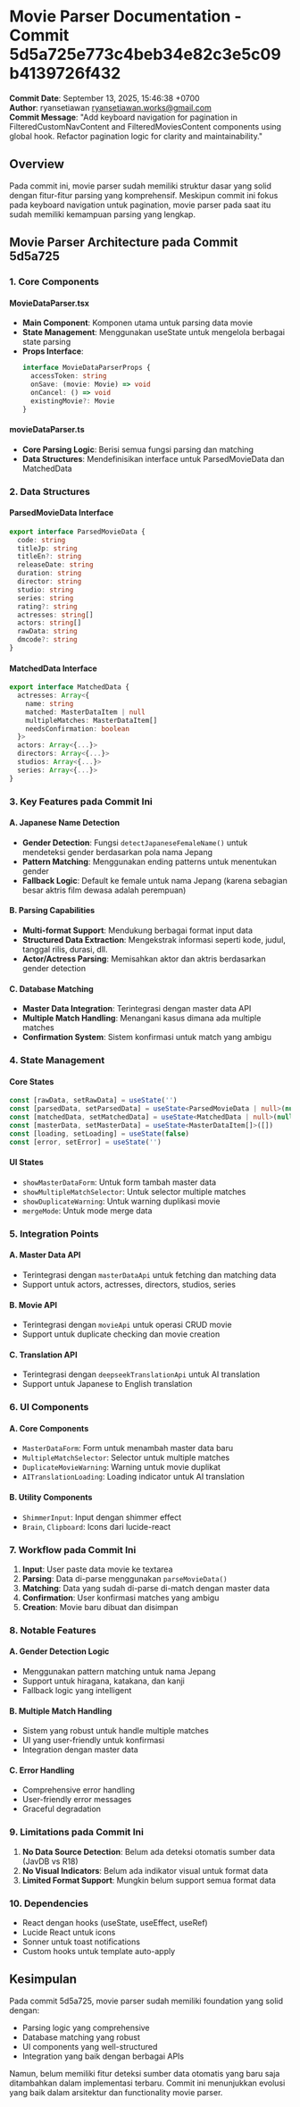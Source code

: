 # Movie Parser Documentation - Commit 5d5a725e773c4beb34e82c3e5c09b4139726f432

**Commit Date**: September 13, 2025, 15:46:38 +0700  
**Author**: ryansetiawan <ryansetiawan.works@gmail.com>  
**Commit Message**: "Add keyboard navigation for pagination in FilteredCustomNavContent and FilteredMoviesContent components using global hook. Refactor pagination logic for clarity and maintainability."

## Overview

Pada commit ini, movie parser sudah memiliki struktur dasar yang solid dengan fitur-fitur parsing yang komprehensif. Meskipun commit ini fokus pada keyboard navigation untuk pagination, movie parser pada saat itu sudah memiliki kemampuan parsing yang lengkap.

## Movie Parser Architecture pada Commit 5d5a725

### 1. Core Components

#### MovieDataParser.tsx
- **Main Component**: Komponen utama untuk parsing data movie
- **State Management**: Menggunakan useState untuk mengelola berbagai state parsing
- **Props Interface**: 
  ```typescript
  interface MovieDataParserProps {
    accessToken: string
    onSave: (movie: Movie) => void
    onCancel: () => void
    existingMovie?: Movie
  }
  ```

#### movieDataParser.ts
- **Core Parsing Logic**: Berisi semua fungsi parsing dan matching
- **Data Structures**: Mendefinisikan interface untuk ParsedMovieData dan MatchedData

### 2. Data Structures

#### ParsedMovieData Interface
```typescript
export interface ParsedMovieData {
  code: string
  titleJp: string
  titleEn?: string
  releaseDate: string
  duration: string
  director: string
  studio: string
  series: string
  rating?: string
  actresses: string[]
  actors: string[]
  rawData: string
  dmcode?: string
}
```

#### MatchedData Interface
```typescript
export interface MatchedData {
  actresses: Array<{
    name: string
    matched: MasterDataItem | null
    multipleMatches: MasterDataItem[]
    needsConfirmation: boolean
  }>
  actors: Array<{...}>
  directors: Array<{...}>
  studios: Array<{...}>
  series: Array<{...}>
}
```

### 3. Key Features pada Commit Ini

#### A. Japanese Name Detection
- **Gender Detection**: Fungsi `detectJapaneseFemaleName()` untuk mendeteksi gender berdasarkan pola nama Jepang
- **Pattern Matching**: Menggunakan ending patterns untuk menentukan gender
- **Fallback Logic**: Default ke female untuk nama Jepang (karena sebagian besar aktris film dewasa adalah perempuan)

#### B. Parsing Capabilities
- **Multi-format Support**: Mendukung berbagai format input data
- **Structured Data Extraction**: Mengekstrak informasi seperti kode, judul, tanggal rilis, durasi, dll.
- **Actor/Actress Parsing**: Memisahkan aktor dan aktris berdasarkan gender detection

#### C. Database Matching
- **Master Data Integration**: Terintegrasi dengan master data API
- **Multiple Match Handling**: Menangani kasus dimana ada multiple matches
- **Confirmation System**: Sistem konfirmasi untuk match yang ambigu

### 4. State Management

#### Core States
```typescript
const [rawData, setRawData] = useState('')
const [parsedData, setParsedData] = useState<ParsedMovieData | null>(null)
const [matchedData, setMatchedData] = useState<MatchedData | null>(null)
const [masterData, setMasterData] = useState<MasterDataItem[]>([])
const [loading, setLoading] = useState(false)
const [error, setError] = useState('')
```

#### UI States
- `showMasterDataForm`: Untuk form tambah master data
- `showMultipleMatchSelector`: Untuk selector multiple matches
- `showDuplicateWarning`: Untuk warning duplikasi movie
- `mergeMode`: Untuk mode merge data

### 5. Integration Points

#### A. Master Data API
- Terintegrasi dengan `masterDataApi` untuk fetching dan matching data
- Support untuk actors, actresses, directors, studios, series

#### B. Movie API
- Terintegrasi dengan `movieApi` untuk operasi CRUD movie
- Support untuk duplicate checking dan movie creation

#### C. Translation API
- Terintegrasi dengan `deepseekTranslationApi` untuk AI translation
- Support untuk Japanese to English translation

### 6. UI Components

#### A. Core Components
- `MasterDataForm`: Form untuk menambah master data baru
- `MultipleMatchSelector`: Selector untuk multiple matches
- `DuplicateMovieWarning`: Warning untuk movie duplikat
- `AITranslationLoading`: Loading indicator untuk AI translation

#### B. Utility Components
- `ShimmerInput`: Input dengan shimmer effect
- `Brain`, `Clipboard`: Icons dari lucide-react

### 7. Workflow pada Commit Ini

1. **Input**: User paste data movie ke textarea
2. **Parsing**: Data di-parse menggunakan `parseMovieData()`
3. **Matching**: Data yang sudah di-parse di-match dengan master data
4. **Confirmation**: User konfirmasi matches yang ambigu
5. **Creation**: Movie baru dibuat dan disimpan

### 8. Notable Features

#### A. Gender Detection Logic
- Menggunakan pattern matching untuk nama Jepang
- Support untuk hiragana, katakana, dan kanji
- Fallback logic yang intelligent

#### B. Multiple Match Handling
- Sistem yang robust untuk handle multiple matches
- UI yang user-friendly untuk konfirmasi
- Integration dengan master data

#### C. Error Handling
- Comprehensive error handling
- User-friendly error messages
- Graceful degradation

### 9. Limitations pada Commit Ini

1. **No Data Source Detection**: Belum ada deteksi otomatis sumber data (JavDB vs R18)
2. **No Visual Indicators**: Belum ada indikator visual untuk format data
3. **Limited Format Support**: Mungkin belum support semua format data

### 10. Dependencies

- React dengan hooks (useState, useEffect, useRef)
- Lucide React untuk icons
- Sonner untuk toast notifications
- Custom hooks untuk template auto-apply

## Kesimpulan

Pada commit 5d5a725, movie parser sudah memiliki foundation yang solid dengan:
- Parsing logic yang comprehensive
- Database matching yang robust
- UI components yang well-structured
- Integration yang baik dengan berbagai APIs

Namun, belum memiliki fitur deteksi sumber data otomatis yang baru saja ditambahkan dalam implementasi terbaru. Commit ini menunjukkan evolusi yang baik dalam arsitektur dan functionality movie parser.
